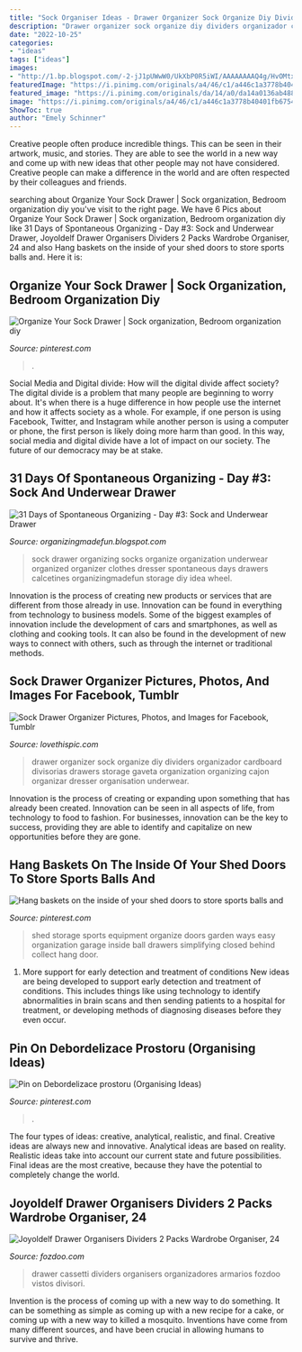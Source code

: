 ```yaml
---
title: "Sock Organiser Ideas - Drawer Organizer Sock Organize Diy Dividers Organizador Cardboard Divisorias Drawers Storage Gaveta Organization Organizing Cajon Organizar Dresser Organisation Underwear"
description: "Drawer organizer sock organize diy dividers organizador cardboard divisorias drawers storage gaveta organization organizing cajon organizar dresser organisation underwear"
date: "2022-10-25"
categories:
- "ideas"
tags: ["ideas"]
images:
- "http://1.bp.blogspot.com/-2-jJ1pUWwW0/UkXbP0R5iWI/AAAAAAAAQ4g/HvOMtxbSNFs/s640/sock+organizing+upright.jpg"
featuredImage: "https://i.pinimg.com/originals/a4/46/c1/a446c1a3778b40401fb6754a9fdf2f5f.png"
featured_image: "https://i.pinimg.com/originals/da/14/a0/da14a0136ab488131c7d226f867624e0.jpg"
image: "https://i.pinimg.com/originals/a4/46/c1/a446c1a3778b40401fb6754a9fdf2f5f.png"
ShowToc: true
author: "Emely Schinner"
---
```



Creative people often produce incredible things. This can be seen in their artwork, music, and stories. They are able to see the world in a new way and come up with new ideas that other people may not have considered. Creative people can make a difference in the world and are often respected by their colleagues and friends.

	

		
searching about Organize Your Sock Drawer | Sock organization, Bedroom organization diy you've visit to the right page. We have 6 Pics about Organize Your Sock Drawer | Sock organization, Bedroom organization diy like 31 Days of Spontaneous Organizing - Day #3: Sock and Underwear Drawer, Joyoldelf Drawer Organisers Dividers 2 Packs Wardrobe Organiser, 24 and also Hang baskets on the inside of your shed doors to store sports balls and. Here it is:
		
    
## Organize Your Sock Drawer | Sock Organization, Bedroom Organization Diy

<img loading=lazy src="https://i.pinimg.com/originals/da/14/a0/da14a0136ab488131c7d226f867624e0.jpg" onerror="this.onerror=null;this.src='https://tse3.mm.bing.net/th?id=OIP.BVmUsQo5bLNg2WNN3oyGRQHaHp&amp;pid=15.1';" alt="Organize Your Sock Drawer | Sock organization, Bedroom organization diy">

_Source: pinterest.com_

>. 

	

Social Media and Digital divide: How will the digital divide affect society?
The digital divide is a problem that many people are beginning to worry about. It's when there is a huge difference in how people use the internet and how it affects society as a whole. For example, if one person is using Facebook, Twitter, and Instagram while another person is using a computer or phone, the first person is likely doing more harm than good. In this way, social media and digital divide have a lot of impact on our society. The future of our democracy may be at stake.

    
## 31 Days Of Spontaneous Organizing - Day #3: Sock And Underwear Drawer

<img loading=lazy src="http://1.bp.blogspot.com/-2-jJ1pUWwW0/UkXbP0R5iWI/AAAAAAAAQ4g/HvOMtxbSNFs/s640/sock+organizing+upright.jpg" onerror="this.onerror=null;this.src='https://tse4.mm.bing.net/th?id=OIP.u1sd7_MxWvC4XS5K2bH3pwAAAA&amp;pid=15.1';" alt="31 Days of Spontaneous Organizing - Day #3: Sock and Underwear Drawer">

_Source: organizingmadefun.blogspot.com_

>sock drawer organizing socks organize organization underwear organized organizer clothes dresser spontaneous days drawers calcetines organizingmadefun storage diy idea wheel. 

	

Innovation is the process of creating new products or services that are different from those already in use. Innovation can be found in everything from technology to business models. Some of the biggest examples of innovation include the development of cars and smartphones, as well as clothing and cooking tools. It can also be found in the development of new ways to connect with others, such as through the internet or traditional methods.

    
## Sock Drawer Organizer Pictures, Photos, And Images For Facebook, Tumblr

<img loading=lazy src="http://www.lovethispic.com/uploaded_images/199267-Sock-Drawer-Organizer.jpg" onerror="this.onerror=null;this.src='https://tse3.mm.bing.net/th?id=OIP.JlG95ph4YPVjojpC2hE6TwHaKq&amp;pid=15.1';" alt="Sock Drawer Organizer Pictures, Photos, and Images for Facebook, Tumblr">

_Source: lovethispic.com_

>drawer organizer sock organize diy dividers organizador cardboard divisorias drawers storage gaveta organization organizing cajon organizar dresser organisation underwear. 

	

Innovation is the process of creating or expanding upon something that has already been created. Innovation can be seen in all aspects of life, from technology to food to fashion. For businesses, innovation can be the key to success, providing they are able to identify and capitalize on new opportunities before they are gone.

    
## Hang Baskets On The Inside Of Your Shed Doors To Store Sports Balls And

<img loading=lazy src="https://i.pinimg.com/originals/7e/e8/ae/7ee8ae51c549a31bccdf0a1d4fa34054.jpg" onerror="this.onerror=null;this.src='https://tse2.mm.bing.net/th?id=OIP.Iy13Ny2ivaFw4Jh-PyHR8QAAAA&amp;pid=15.1';" alt="Hang baskets on the inside of your shed doors to store sports balls and">

_Source: pinterest.com_

>shed storage sports equipment organize doors garden ways easy organization garage inside ball drawers simplifying closed behind collect hang door. 

	

1) More support for early detection and treatment of conditions
New ideas are being developed to support early detection and treatment of conditions. This includes things like using technology to identify abnormalities in brain scans and then sending patients to a hospital for treatment, or developing methods of diagnosing diseases before they even occur.

    
## Pin On Debordelizace Prostoru (Organising Ideas)

<img loading=lazy src="https://i.pinimg.com/originals/a4/46/c1/a446c1a3778b40401fb6754a9fdf2f5f.png" onerror="this.onerror=null;this.src='https://tse3.mm.bing.net/th?id=OIP.f-rS-Jokvy5HNc_Bw6XODwHaGm&amp;pid=15.1';" alt="Pin on Debordelizace prostoru (Organising Ideas)">

_Source: pinterest.com_

>. 

	

The four types of ideas: creative, analytical, realistic, and final.
Creative ideas are always new and innovative. Analytical ideas are based on reality. Realistic ideas take into account our current state and future possibilities. Final ideas are the most creative, because they have the potential to completely change the world.

    
## Joyoldelf Drawer Organisers Dividers 2 Packs Wardrobe Organiser, 24

<img loading=lazy src="https://media.fozdoo.com/2020/11/71jFKgnA2BBL._AC_SL1500_.jpg" onerror="this.onerror=null;this.src='https://tse1.mm.bing.net/th?id=OIP.pqKUkkazS-wBpyc3kiDcmQHaHa&amp;pid=15.1';" alt="Joyoldelf Drawer Organisers Dividers 2 Packs Wardrobe Organiser, 24">

_Source: fozdoo.com_

>drawer cassetti dividers organisers organizadores armarios fozdoo vistos divisori. 

	

Invention is the process of coming up with a new way to do something. It can be something as simple as coming up with a new recipe for a cake, or coming up with a new way to killed a mosquito. Inventions have come from many different sources, and have been crucial in allowing humans to survive and thrive.

